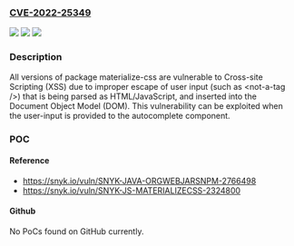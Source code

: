 ### [CVE-2022-25349](https://cve.mitre.org/cgi-bin/cvename.cgi?name=CVE-2022-25349)
![](https://img.shields.io/static/v1?label=Product&message=materialize-css&color=blue)
![](https://img.shields.io/static/v1?label=Version&message=n%2Fa&color=blue)
![](https://img.shields.io/static/v1?label=Vulnerability&message=Cross-site%20Scripting%20(XSS)&color=brighgreen)

### Description

All versions of package materialize-css are vulnerable to Cross-site Scripting (XSS) due to improper escape of user input (such as &lt;not-a-tag /&gt;) that is being parsed as HTML/JavaScript, and inserted into the Document Object Model (DOM). This vulnerability can be exploited when the user-input is provided to the autocomplete component.

### POC

#### Reference
- https://snyk.io/vuln/SNYK-JAVA-ORGWEBJARSNPM-2766498
- https://snyk.io/vuln/SNYK-JS-MATERIALIZECSS-2324800

#### Github
No PoCs found on GitHub currently.

